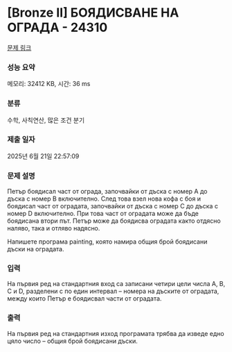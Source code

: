 # [Bronze II] БОЯДИСВАНЕ НА ОГРАДА - 24310 

[문제 링크](https://www.acmicpc.net/problem/24310) 

### 성능 요약

메모리: 32412 KB, 시간: 36 ms

### 분류

수학, 사칙연산, 많은 조건 분기

### 제출 일자

2025년 6월 21일 22:57:09

### 문제 설명

<p>Петър боядисал част от ограда, започвайки от дъска с номер A до дъска с номер B включително. След това взел нова кофа с боя и боядисал част от оградата, започвайки от дъска с номер C до дъска с номер D включително. При това част от оградата може да бъде боядисана втори път. Петър може да боядисва оградата както отдясно наляво, така и отляво надясно.</p>

<p>Напишете програма painting, която намира общия брой боядисани дъски на оградата.</p>

### 입력 

 <p>На първия ред на стандартния вход са записани четири цели числа A, B, C и D, разделени с по един интервал – номера на дъските от оградата, между които Петър е боядисвал части от оградата.</p>

### 출력 

 <p>На първия ред на стандартния изход програмата трябва да изведе едно цяло число – общия брой боядисани дъски.</p>

